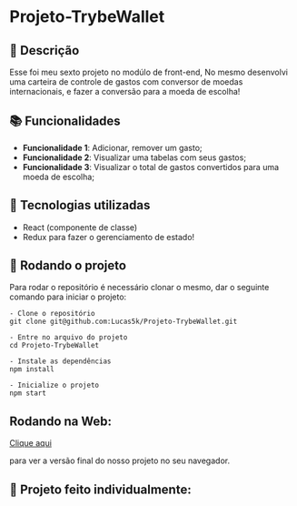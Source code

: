 # Projeto-TrybeWallet

## :memo: Descrição

<p>Esse foi meu sexto projeto no modúlo de front-end, No mesmo desenvolvi uma carteira de controle de gastos com conversor de moedas internacionais,
e fazer a conversão para a moeda de escolha!</p>

## :books: Funcionalidades

-   <b>Funcionalidade 1</b>: Adicionar, remover um gasto;
-   <b>Funcionalidade 2</b>: Visualizar uma tabelas com seus gastos;
-   <b>Funcionalidade 3</b>: Visualizar o total de gastos convertidos para uma moeda de escolha;

## :wrench: Tecnologias utilizadas

-   React (componente de classe)
-   Redux para fazer o gerenciamento de estado!

## :rocket: Rodando o projeto

Para rodar o repositório é necessário clonar o mesmo, dar o seguinte comando para iniciar o projeto:

```
- Clone o repositório
git clone git@github.com:Lucas5k/Projeto-TrybeWallet.git

- Entre no arquivo do projeto
cd Projeto-TrybeWallet

- Instale as dependências
npm install

- Inicialize o projeto
npm start

```

## Rodando na Web:

<a href="https://projeto-trybe-wallet.vercel.app/">Clique aqui</a><p>para ver a versão final do nosso projeto no seu navegador.</p>

<!-- ## :soon: Implementação futura
* O que será implementado na próxima sprint? -->

## :handshake: Projeto feito individualmente:

<!-- ## :dart: Status do projeto -->
